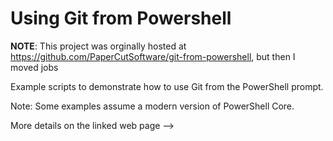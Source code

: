 # Using Git from Powershell

__NOTE__: This project was orginally hosted at https://github.com/PaperCutSoftware/git-from-powershell, but then I moved jobs

Example scripts to demonstrate how to use Git from the PowerShell prompt.

Note: Some examples assume a modern version of PowerShell Core.

More details on the linked web page -->
